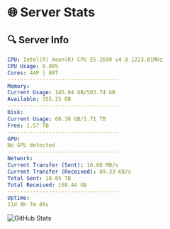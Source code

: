 # 🌐 Server Stats
## 🔍 Server Info
```yaml
CPU: Intel(R) Xeon(R) CPU E5-2699 v4 @ 1223.81MHz
CPU Usage: 0.80%
Cores: 44P | 88T
-----------------------------------
Memory:
Current Usage: 145.04 GB/503.74 GB
Available: 355.25 GB
-----------------------------------
Disk:
Current Usage: 60.38 GB/1.71 TB
Free: 1.57 TB
-----------------------------------
GPU:
No GPU detected
-----------------------------------
Network:
Current Transfer (Sent): 16.08 MB/s
Current Transfer (Received): 89.33 KB/s
Total Sent: 18.05 TB
Total Received: 168.44 GB
-----------------------------------
Uptime:
11d 8h 7m 49s
```
![GitHub Stats](https://img.shields.io/badge/Updated-2025-03-19_05:30:38-blue)